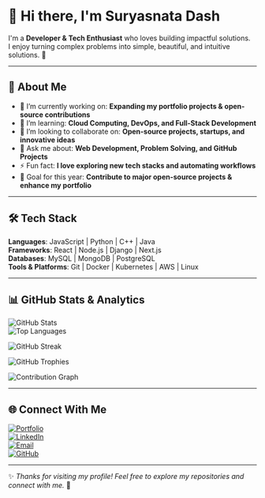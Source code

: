 <h1> 👋 Hi there, I'm Suryasnata Dash  </h1>

I'm a **Developer & Tech Enthusiast** who loves building impactful solutions.  
I enjoy turning complex problems into simple, beautiful, and intuitive solutions. 🚀  

---

## 🌟 About Me  
- 🔭 I’m currently working on: **Expanding my portfolio projects & open-source contributions**  
- 🌱 I’m learning: **Cloud Computing, DevOps, and Full-Stack Development**  
- 👯 I’m looking to collaborate on: **Open-source projects, startups, and innovative ideas**  
- 💬 Ask me about: **Web Development, Problem Solving, and GitHub Projects**  
- ⚡ Fun fact: **I love exploring new tech stacks and automating workflows**  
- 🎯 Goal for this year: **Contribute to major open-source projects & enhance my portfolio**  

---

## 🛠️ Tech Stack  
**Languages**: JavaScript | Python | C++ | Java  
**Frameworks**: React | Node.js | Django | Next.js  
**Databases**: MySQL | MongoDB | PostgreSQL  
**Tools & Platforms**: Git | Docker | Kubernetes | AWS | Linux  

---

## 📊 GitHub Stats & Analytics  

![GitHub Stats](https://github-readme-stats.vercel.app/api?username=Sumanisfr&show_icons=true&theme=tokyonight)  
![Top Languages](https://github-readme-stats.vercel.app/api/top-langs/?username=Techie-Surya&layout=compact&theme=tokyonight)  

![GitHub Streak](https://streak-stats.demolab.com?user=Techie-Surya&theme=tokyonight&border_radius=10)  

![GitHub Trophies](https://github-profile-trophy.vercel.app/?username=Techie-Surya&theme=tokyonight&no-frame=true&no-bg=true&margin-w=15)  

![Contribution Graph](https://github-readme-activity-graph.vercel.app/graph?username=Techie-Surya&theme=tokyo-night)  

---

## 🌐 Connect With Me  

[![Portfolio](https://img.shields.io/badge/🌍%20Portfolio-000000?style=for-the-badge)](https://techie-surya.github.io/portfolio/)  
[![LinkedIn](https://img.shields.io/badge/LinkedIn-0A66C2?logo=linkedin&logoColor=white&style=for-the-badge)](https://www.linkedin.com/in/suryasnata-dash-584913335/)  
[![Email](https://img.shields.io/badge/Email-D14836?logo=gmail&logoColor=white&style=for-the-badge)](mailto:surya14dash@gmail.com)  
[![GitHub](https://img.shields.io/badge/GitHub-181717?logo=github&logoColor=white&style=for-the-badge)](https://github.com/Techie-Surya)  

---

✨ *Thanks for visiting my profile! Feel free to explore my repositories and connect with me.* 🚀
